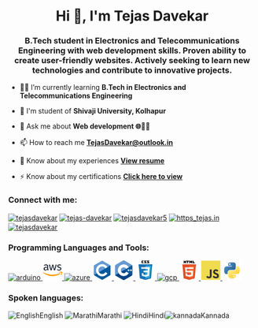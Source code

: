 <h1 align="center">Hi 👋, I'm Tejas Davekar</h1>
<h3 align="center">B.Tech student in Electronics and Telecommunications Engineering with web development skills. Proven ability to create user-friendly websites. Actively seeking to learn new technologies and contribute to innovative projects.</h3>

- 👨‍🎓 I’m currently learning **B.Tech in Electronics and Telecommunications Engineering**

- 🏫 I'm student of **Shivaji University, Kolhapur**

- 💬 Ask me about **Web development 🌐👨‍💻**

- 📫 How to reach me **TejasDavekar@outlook.in**

- 📄 Know about my experiences **[View resume](https://bit.ly/3ygT63d)**

- ⚡ Know about my certifications **[Click here to view](https://bit.ly/tejas_certificate)**


<h3 align="left">Connect with me:</h3>
<p align="left">
<a href="https://codepen.io/tejasdavekar" target="blank"><img align="center" src="https://raw.githubusercontent.com/rahuldkjain/github-profile-readme-generator/master/src/images/icons/Social/codepen.svg" alt="tejasdavekar" height="30" width="40" /></a>
<a href="https://linkedin.com/in/tejas-davekar" target="blank"><img align="center" src="https://raw.githubusercontent.com/rahuldkjain/github-profile-readme-generator/master/src/images/icons/Social/linked-in-alt.svg" alt="tejas-davekar" height="30" width="40" /></a>
<a href="https://kaggle.com/tejasdavekar5" target="blank"><img align="center" src="https://raw.githubusercontent.com/rahuldkjain/github-profile-readme-generator/master/src/images/icons/Social/kaggle.svg" alt="tejasdavekar5" height="30" width="40" /></a>
<a href="https://instagram.com/https_tejas.in" target="blank"><img align="center" src="https://raw.githubusercontent.com/rahuldkjain/github-profile-readme-generator/master/src/images/icons/Social/instagram.svg" alt="https_tejas.in" height="30" width="40" /></a>
<a href="https://discord.gg/tejasdavekar" target="blank"><img align="center" src="https://raw.githubusercontent.com/rahuldkjain/github-profile-readme-generator/master/src/images/icons/Social/discord.svg" alt="tejasdavekar" height="30" width="40" /></a>
</p>

<h3 align="left">Programming Languages and Tools:</h3>
<p align="left"> <a href="https://www.arduino.cc/" target="_blank" rel="noreferrer"> <img src="https://cdn.worldvectorlogo.com/logos/arduino-1.svg" alt="arduino" width="40" height="40"/> </a> <a href="https://aws.amazon.com" target="_blank" rel="noreferrer"> <img src="https://raw.githubusercontent.com/devicons/devicon/master/icons/amazonwebservices/amazonwebservices-original-wordmark.svg" alt="aws" width="40" height="40"/> </a> <a href="https://azure.microsoft.com/en-in/" target="_blank" rel="noreferrer"> <img src="https://www.vectorlogo.zone/logos/microsoft_azure/microsoft_azure-icon.svg" alt="azure" width="40" height="40"/> </a> <a href="https://www.cprogramming.com/" target="_blank" rel="noreferrer"> <img src="https://raw.githubusercontent.com/devicons/devicon/master/icons/c/c-original.svg" alt="c" width="40" height="40"/> </a> <a href="https://www.w3schools.com/cpp/" target="_blank" rel="noreferrer"> <img src="https://raw.githubusercontent.com/devicons/devicon/master/icons/cplusplus/cplusplus-original.svg" alt="cplusplus" width="40" height="40"/> </a> <a href="https://www.w3schools.com/css/" target="_blank" rel="noreferrer"> <img src="https://raw.githubusercontent.com/devicons/devicon/master/icons/css3/css3-original-wordmark.svg" alt="css3" width="40" height="40"/> </a> <a href="https://cloud.google.com" target="_blank" rel="noreferrer"> <img src="https://www.vectorlogo.zone/logos/google_cloud/google_cloud-icon.svg" alt="gcp" width="40" height="40"/> </a> <a href="https://www.w3.org/html/" target="_blank" rel="noreferrer"> <img src="https://raw.githubusercontent.com/devicons/devicon/master/icons/html5/html5-original-wordmark.svg" alt="html5" width="40" height="40"/> </a> <a href="https://developer.mozilla.org/en-US/docs/Web/JavaScript" target="_blank" rel="noreferrer"> <img src="https://raw.githubusercontent.com/devicons/devicon/master/icons/javascript/javascript-original.svg" alt="javascript" width="40" height="40"/> </a> <a href="https://www.python.org" target="_blank" rel="noreferrer"> <img src="https://raw.githubusercontent.com/devicons/devicon/master/icons/python/python-original.svg" alt="python" width="40" height="40"/> </a> </p>

<h3 align="left">Spoken languages:</h3>
<p align="left"><a><img src="https://upload.wikimedia.org/wikipedia/commons/5/5a/Wikipedia%27s_W.svg" alt="English" width="40" height="40"/>English</a> <a><img src="https://upload.wikimedia.org/wikipedia/commons/c/c6/Icon_%E0%A4%AE.svg" alt="Marathi" width="40" height="40"/>Marathi</a> <a><img src="https://upload.wikimedia.org/wikipedia/commons/f/f3/Devanagari-Ka.svg" alt="Hindi" width="40" height="40"/>Hindi</a><a><img src="https://upload.wikimedia.org/wikipedia/commons/6/69/Icon_%E0%B2%95.svg" alt="kannada" width="40" height="40"/>Kannada</a></p>

